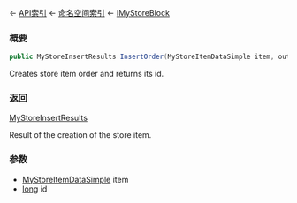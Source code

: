 ← [API索引](Api-Index) ← [命名空间索引](Namespace-Index) ← [IMyStoreBlock](Sandbox.ModAPI.Ingame.IMyStoreBlock)

### 概要

```csharp
public MyStoreInsertResults InsertOrder(MyStoreItemDataSimple item, out long id)
```

Creates store item order and returns its id.

### 返回

[MyStoreInsertResults](Sandbox.ModAPI.Ingame.MyStoreInsertResults)

Result of the creation of the store item.

### 参数

* [MyStoreItemDataSimple](VRage.Game.ModAPI.Ingame.MyStoreItemDataSimple) item
* [long](https://docs.microsoft.com/en-us/dotnet/api/System.Int64?view=netframework-4.6) id
